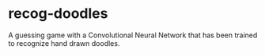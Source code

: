 # recog-doodles
 A guessing game with a Convolutional Neural Network that has been trained to recognize hand drawn doodles.
